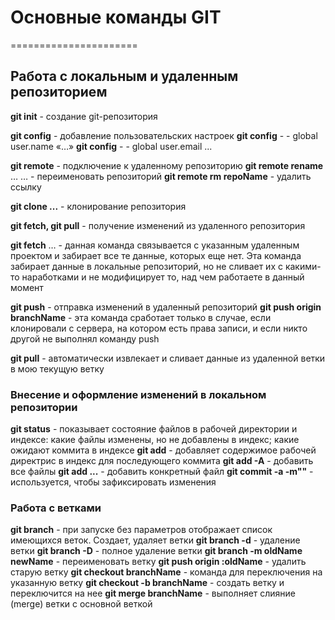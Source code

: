 # Основные команды GIT
======================
## Работа с локальным и удаленным репозиторием 
**git init** - создание git-репозитория

**git config** - добавление пользовательских настроек
**git config** - - global user.name «…» 
**git config** - - global user.email ...

**git remote** - подключение к удаленному репозиторию
**git remote rename** … … - переименовать репозиторий
**git remote rm repoName** - удалить ссылку

**git clone ...** - клонирование репозитория

**git fetch, git pull** - получение изменений из удаленного репозитория

**git fetch** … - данная команда связывается с указанным удаленным проектом и забирает все те данные, которых еще нет.  Эта команда забирает данные в локальные репозиторий, но не сливает их с какими-то наработками и не модифицирует то, над чем работаете в данный момент

**git push** - отправка изменений в удаленный репозиторий
**git push origin branchName** - эта команда сработает только в случае, если клонировали с сервера, на котором есть права записи, и если никто другой не  выполнял команду push

**git pull** - автоматически извлекает и сливает данные из удаленной ветки в мою текущую ветку

### Внесение и оформление изменений в локальном репозитории
**git status** - показывает состояние файлов в рабочей директории и индексе: какие файлы изменены, но не добавлены в индекс; какие ожидают коммита в индексе
**git add** - добавляет содержимое рабочей директрис в индекс для последующего коммита
**git add -A** - добавить все файлы
**git add ...** - добавить конкретный файл
**git commit -a -m""** - используется, чтобы зафиксировать изменения

### Работа с ветками
**git branch** - при запуске без параметров отображает список имеющихся веток. Создает, удаляет ветки
**git branch -d** - удаление ветки 
**git branch -D** - полное удаление ветки
**git branch -m oldName newName** - переименовать ветку
**git push origin :oldName** - удалить старую ветку
**git checkout branchName** - команда для переключения на указанную ветку
**git checkout -b branchName** - создать ветку и переключится на нее
**git merge branchName** - выполняет слияние (merge) ветки с основной веткой










